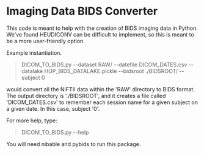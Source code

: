# Imaging Data BIDS Converter
This code is meant to help with the creation of BIDS imaging data in Python. We've found HEUDICONV can be difficult to implement, so this is meant to be a more user-friendly option.

Example instantiation.
> DICOM_TO_BIDS.py --dataset RAW/ --datefile DICOM_DATES.csv --datalake HUP_BIDS_DATALAKE.pickle --bidsroot ./BIDSROOT/ --subject 0

would convert all the NIFTII data within the 'RAW' directory to BIDS format. The output directory is './BIDSROOT', and it creates a file called 'DICOM_DATES.csv' to remember each session name for a given subject on a given date. In this case, 
subject '0'.

For more help, type:

> DICOM_TO_BIDS.py --help

You will need nibable and pybids to run this package.
